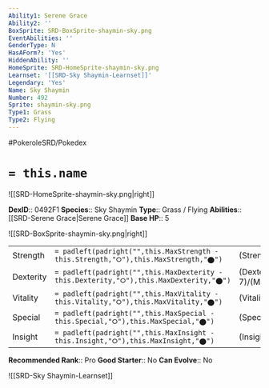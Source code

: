 ```yaml
---
Ability1: Serene Grace
Ability2: ''
BoxSprite: SRD-BoxSprite-shaymin-sky.png
EventAbilities: ''
GenderType: N
HasAForm?: 'Yes'
HiddenAbility: ''
HomeSprite: SRD-HomeSprite-shaymin-sky.png
Learnset: '[[SRD-Sky Shaymin-Learnset]]'
Legendary: 'Yes'
Name: Sky Shaymin
Number: 492
Sprite: shaymin-sky.png
Type1: Grass
Type2: Flying
---
```


#PokeroleSRD/Pokedex

# `= this.name`

![[SRD-HomeSprite-shaymin-sky.png|right]]

**DexID**:: 0492F1
**Species**:: Sky Shaymin
**Type**:: Grass / Flying
**Abilities**:: [[SRD-Serene Grace|Serene Grace]]
**Base HP**:: 5

![[SRD-BoxSprite-shaymin-sky.png|right]]

|           |                                                                                        |                                          |
| --------- | -------------------------------------------------------------------------------------- | ---------------------------------------- |
| Strength  | `= padleft(padright("",this.MaxStrength - this.Strength,"⭘"),this.MaxStrength,"⬤")`    | (Strength::6)/(MaxStrength::6)   |
| Dexterity | `= padleft(padright("",this.MaxDexterity - this.Dexterity,"⭘"),this.MaxDexterity,"⬤")` | (Dexterity:: 7)/(MaxDexterity::7) |
| Vitality  | `= padleft(padright("",this.MaxVitality - this.Vitality,"⭘"),this.MaxVitality,"⬤")`    | (Vitality::5)/(MaxVitality::5)   |
| Special   | `= padleft(padright("",this.MaxSpecial - this.Special,"⭘"),this.MaxSpecial,"⬤")`       | (Special::7)/(MaxSpecial::7)     |
| Insight   | `= padleft(padright("",this.MaxInsight - this.Insight,"⭘"),this.MaxInsight,"⬤")`       | (Insight::5)/(MaxInsight::5)     |

**Recommended Rank**:: Pro
**Good Starter**:: No
**Can Evolve**:: No

![[SRD-Sky Shaymin-Learnset]]